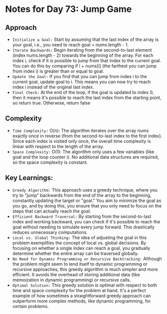 # Notes for Day 73: Jump Game

## Approach

- `Initialize a Goal:` Start by assuming that the last index of the array is your goal, i.e., you need to reach goal = nums.length - 1.
- `Iterate Backwards:` Begin iterating from the second-to-last element (index nums.length - 2) towards the beginning of the array.
  For each index i, check if it is possible to jump from that index to the current goal. You can do this by comparing if i + nums[i] (the farthest you can jump from index i) is greater than or equal to goal.
- `Update the Goal:` If you find that you can jump from index i to the current goal, update goal to i. This means you can now try to reach index i instead of the original last index.
- `Final Check:` At the end of the loop, if the goal is updated to index 0, then it means it's possible to reach the last index from the starting point, so return true. Otherwise, return false

## Complexity

- `Time Complexity:` O(n): The algorithm iterates over the array nums exactly once in reverse (from the second-to-last index to the first index). Since each index is visited only once, the overall time complexity is linear with respect to the length of the array.
- `Space Complexity:` O(1): The algorithm only uses a few variables (like goal and the loop counter i). No additional data structures are required, so the space complexity is constant.

## Key Learnings:

- `Greedy Algorithm:` This approach uses a greedy technique, where you try to "jump" backwards from the end of the array to the beginning, constantly updating the target or "goal." You aim to minimize the goal as you go, and by doing this, you ensure that you only need to focus on the steps that can actually reach the goal.
- `Efficient Backward Traversal:` By starting from the second-to-last index and working backward, you can check if it's possible to reach the goal without needing to simulate every jump forward. This drastically reduces unnecessary computations.
- `Local vs. Global Thinking:` The idea of adjusting the goal in this problem exemplifies the concept of local vs. global decisions. By focusing on whether a single index can reach a goal, you gradually determine whether the entire array can be traversed globally.
- `No Need for Dynamic Programming or Recursive Backtracking:` Although the problem might seem to lend itself to dynamic programming or recursive approaches, this greedy algorithm is much simpler and more efficient. It avoids the overhead of storing additional data (like memoization in dynamic programming) or recursive calls.
- `Optimal Solution:` This greedy solution is optimal with respect to both time and space complexity for the problem at hand. It's a perfect example of how sometimes a straightforward greedy approach can outperform more complex methods, like dynamic programming, for certain problems.
